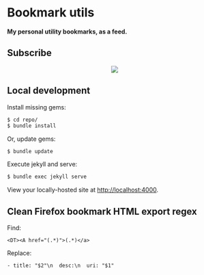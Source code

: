 # Bookmark utils

**My personal utility bookmarks, as a feed.**

## Subscribe

<p align="center">
	<a href="http://mhulse.github.io/bookmark-utils/feed.xml">
		<img src="https://cloud.githubusercontent.com/assets/218624/6322833/282bc3c4-bad3-11e4-97b3-f7b7327d5249.png">
	</a>
</p>

## Local development

Install missing gems:

```bash
$ cd repo/
$ bundle install
```

Or, update gems:

```
$ bundle update
```

Execute jekyll and serve:

```bash
$ bundle exec jekyll serve
```

View your locally-hosted site at <http://localhost:4000>.

## Clean Firefox bookmark HTML export regex

Find:

```regex
<DT><A href="(.*)">(.*)</a>
```

Replace:

```regex
- title: "$2"\n  desc:\n  uri: "$1"
```
